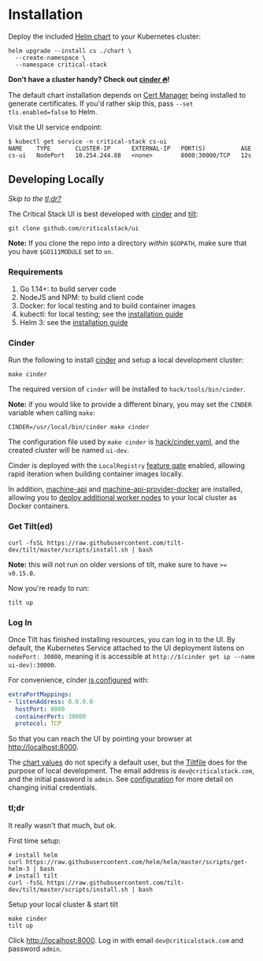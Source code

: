 # Installation

Deploy the included [Helm chart](https://github.com/criticalstack/ui/tree/main/chart) to your Kubernetes cluster:

```shell
helm upgrade --install cs ./chart \
  --create-namespace \
  --namespace critical-stack
```

**Don't have a cluster handy? Check out [cinder 🔥](#cinder)!**

The default chart installation depends on [Cert Manager](https://github.com/jetstack/cert-manager) being installed to
generate certificates. If you'd rather skip this, pass `--set tls.enabled=false` to Helm.

Visit the UI service endpoint:

```shell
$ kubectl get service -n critical-stack cs-ui
NAME    TYPE       CLUSTER-IP      EXTERNAL-IP   PORT(S)          AGE
cs-ui   NodePort   10.254.244.88   <none>        8000:30000/TCP   12s
```

## Developing Locally

_Skip to the [tl;dr?](#tldr)_

The Critical Stack UI is best developed with [cinder](https://docs.crit.sh/cinder-guide/overview.html) and [tilt](https://docs.tilt.dev/install.html):

```shell
git clone github.com/criticalstack/ui
```

**Note:** If you clone the repo into a directory _within_ `$GOPATH`, make sure that
you have `$GO111MODULE` set to `on`.

### Requirements

1. Go 1.14+: to build server code
2. NodeJS and NPM: to build client code
3. Docker: for local testing and to build container images
4. kubectl: for local testing; see the [installation guide](https://kubernetes.io/docs/tasks/tools/install-kubectl/)
5. Helm 3: see the [installation guide](https://helm.sh/docs/intro/install/)

### Cinder

Run the following to install [cinder](https://docs.crit.sh/cinder-guide/overview.html) and setup a local development cluster:

```shell
make cinder
```

The required version of `cinder` will be installed to `hack/tools/bin/cinder`.

**Note:** if you would like to provide a different binary, you may set the `CINDER` variable when calling `make`:

```shell
CINDER=/usr/local/bin/cinder make cinder
```

The configuration file used by `make cinder` is [hack/cinder.yaml](), and the created cluster will be named `ui-dev`.

Cinder is deployed with the `LocalRegistry` [feature gate](https://docs.crit.sh/cinder-guide/features.html#local-registry) enabled, allowing rapid iteration when building container images locally.

In addition, [machine-api](https://github.com/criticalstack/machine-api) and [machine-api-provider-docker](https://github.com/criticalstack/machine-api-provider-docker) are installed, allowing you to [deploy additional worker nodes](./docs/machine-api.md) to your local cluster as Docker containers.

### Get Tilt(ed)

```shell
curl -fsSL https://raw.githubusercontent.com/tilt-dev/tilt/master/scripts/install.sh | bash
```

**Note:** this will not run on older versions of tilt, make sure to have `>= v0.15.0`.

Now you're ready to run:

```shell
tilt up
```

### Log In

Once Tilt has finished installing resources, you can log in to the UI. By default, the Kubernetes Service attached
to the UI deployment listens on `nodePort: 30000`, meaning it is accessible at `http://$(cinder get ip --name ui-dev):30000`.

For convenience, cinder [is configured](./hack/cinder.yaml) with:

```yaml
extraPortMappings:
- listenAddress: 0.0.0.0
  hostPort: 8000
  containerPort: 30000
  protocol: TCP
```

So that you can reach the UI by pointing your browser at [http://localhost:8000](http://localhost:8000).

The [chart values](./chart/values.yaml) do not specify a default user, but the [Tiltfile](./Tiltfile) does for the purpose of local
development. The email address is `dev@criticalstack.com`, and the initial password is `admin`. See
[configuration](/configuration.md) for more detail on changing initial credentials.

### tl;dr

It really wasn't that much, but ok.

First time setup:

```shell
# install helm
curl https://raw.githubusercontent.com/helm/helm/master/scripts/get-helm-3 | bash
# install tilt
curl -fsSL https://raw.githubusercontent.com/tilt-dev/tilt/master/scripts/install.sh | bash
```

Setup your local cluster & start tilt

```shell
make cinder
tilt up
```

Click [http://localhost:8000](http://localhost:8000). Log in with email `dev@criticalstack.com` and password `admin`.
